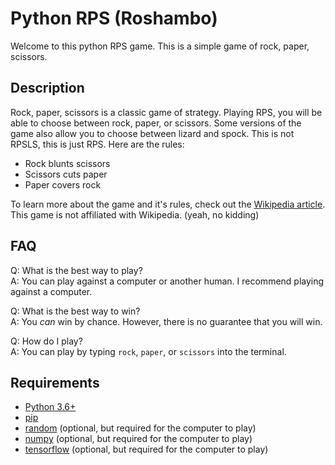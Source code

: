 # Python RPS (Roshambo)

Welcome to this python RPS game. This is a simple game of rock, paper, scissors.

## Description

Rock, paper, scissors is a classic game of strategy. Playing RPS, you will be able to choose between rock, paper, or scissors. Some versions of the game also allow you to choose between lizard and spock. This is not RPSLS, this is just RPS. Here are the rules:

- Rock blunts scissors
- Scissors cuts paper
- Paper covers rock

To learn more about the game and it's rules, check out the [Wikipedia article](https://en.wikipedia.org/wiki/Rock-paper-scissors). This game is not affiliated with Wikipedia. (yeah, no kidding)

## FAQ

Q: What is the best way to play?  
A: You can play against a computer or another human. I recommend playing against a computer.  

Q: What is the best way to win?  
A: You _can_ win by chance. However, there is no guarantee that you will win.  

Q: How do I play?  
A: You can play by typing `rock`, `paper`, or `scissors` into the terminal.  

## Requirements

- [Python 3.6+](https://www.python.org/downloads/)
- [pip](https://pypi.org/project/pip/)
- [random](https://docs.python.org/3/library/random.html) (optional, but required for the computer to play)
- [numpy](https://www.numpy.org/) (optional, but required for the computer to play)
- [tensorflow](https://www.tensorflow.org/) (optional, but required for the computer to play)
